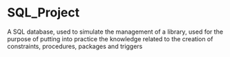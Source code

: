 # SQL_Project
A SQL database, used to simulate the management of a library, used for the purpose of putting into practice the knowledge related to the creation of constraints, procedures, packages and triggers
